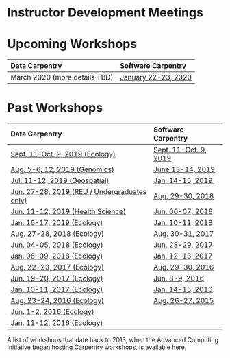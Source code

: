 # Instructor Development Meetings
# Upcoming Workshops
| Data Carpentry                  | Software Carpentry    |
|:--------------------------------|:----------------------|
| March 2020 (more details TBD) | <a href="https://uw-madison-datascience.github.io/2020-01-22-uwmadison-swc/">January 22-23, 2020</a>

# Past Workshops

| Data Carpentry                  | Software Carpentry    |
|:--------------------------------|:----------------------|
| <a href="https://uw-madison-datascience.github.io/2019-09-11-uwmadison-dc/" target="_blank">Sept. 11–Oct. 9, 2019 (Ecology)</a> | <a href="https://uw-madison-datascience.github.io/2019-09-11-uwmadison-swc" target="_blank">Sept. 11-Oct. 9, 2019</a> |
| <a href="https://uw-madison-datascience.github.io/2019-08-05-uwmadison-dc" target="_blank">Aug. 5-6, 12, 2019 (Genomics)</a> | <a href="https://uw-madison-datascience.github.io/2019-06-13-uwmadison-swc/" target="_blank">June 13-14, 2019</a> |
| <a href="https://uw-madison-datascience.github.io/2019-07-11-uwmadison-dc" target="_blank">Jul. 11-12, 2019 (Geospatial)</a> | <a href="https://uw-madison-datascience.github.io/2019-01-14-uwmadison-swc/" target="_blank">Jan. 14-15, 2019 </a> |
| <a href="https://uw-madison-datascience.github.io/2019-06-27-uwmadison-dc/" target="_blank">Jun. 27-28, 2019 (REU / Undergraduates only)</a> | <a href="https://uw-madison-aci.github.io/2018-08-29-uwmadison-swc" target="_blank">Aug. 29-30, 2018 </a> |
| <a href="https://uw-madison-datascience.github.io/2019-06-11-uwmadison-dc/" target="_blank">Jun. 11-12, 2019 (Health Science)</a> | <a href="https://uw-madison-aci.github.io/2018-06-06-uwmadison-swc/" target="_blank">Jun. 06-07, 2018 </a> |
| <a href="https://uw-madison-datascience.github.io/2019-01-16-uwmadison-dc/" target="_blank">Jan. 16-17, 2019 (Ecology)</a> | <a href="https://uw-madison-aci.github.io/2018-01-10-uwmadison-swc/" target="_blank">Jan. 10-11, 2018 </a> |
| <a href="https://uw-madison-aci.github.io/2018-08-27-uwmadison-dc/" target="_blank">Aug. 27-28, 2018 (Ecology)</a> | <a href="https://uw-madison-aci.github.io/2017-08-30-uwmadison-swc/" target="_blank">Aug. 30-31, 2017 </a> |
| <a href="https://uw-madison-aci.github.io/2018-06-04-uwmadison-dc/" target="_blank">Jun. 04-05, 2018 (Ecology)</a> | <a href="https://uw-madison-aci.github.io/2017-06-28-uwmadison-swc/" target="_blank">Jun. 28-29, 2017 </a>| 
| <a href="https://uw-madison-aci.github.io/2018-01-08-uwmadison-dc/" target="_blank">Jan. 08-09, 2018 (Ecology)</a> | <a href="https://uw-madison-aci.github.io/2017-01-12-uwmadison/" target="_blank">Jan. 12-13, 2017 </a> | 
| <a href="https://uw-madison-aci.github.io/2017-08-22-uwmadison-dc/" target="_blank">Aug. 22-23, 2017 (Ecology)</a> | <a href="https://uw-madison-aci.github.io/2016-08-29-uwmadison/" target="_blank">Aug. 29-30, 2016</a> |
| <a href="https://uw-madison-aci.github.io/2017-06-19-uwmadison-dc/" target="_blank">Jun. 19-20, 2017 (Ecology)</a> | <a href="http://uw-madison-aci.github.io/2016-06-08-uwmadison/" target="_blank">Jun. 8-9, 2016</a> | 
| <a href="https://uw-madison-aci.github.io/2017-01-10-uwmadison/" target="_blank">Jan. 10-11, 2017 (Ecology)</a> |  <a href="http://uw-madison-aci.github.io/2016-01-14-uwmadison/" target="_blank">Jan. 14-15, 2016</a> |
| <a href="https://uw-madison-aci.github.io/2016-08-23-uwmadison/" target="_blank">Aug. 23-24, 2016 (Ecology)</a> | <a href="http://uw-madison-aci.github.io/2015-08-26-uw-madison/" target="_blank">Aug. 26-27, 2015</a> |
| <a href="http://uw-madison-aci.github.io/2016-06-01-uwmadison/" target="_blank">Jun. 1-2, 2016 (Ecology)</a> | 
| <a href="http://uw-madison-aci.github.io/2016-01-11-uwmadison/" target="_blank">Jan. 11-12, 2016 (Ecology)</a> |

A list of workshops that date back to 2013, when the Advanced Computing Initiative began hosting Carpentry workshops, is available <a href="https://github.com/UW-Madison-ACI">here</a>. 
